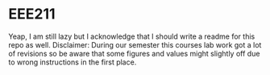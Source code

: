 # EEE211
Yeap, I am still lazy but I acknowledge that I should write a readme for this repo as well.
Disclaimer: During our semester this courses lab work got a lot of revisions so be aware that some figures and values might slightly off due to wrong instructions in the first place.
